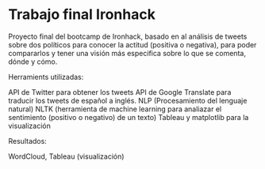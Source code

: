 # Trabajo final Ironhack


Proyecto final del bootcamp de Ironhack, basado en al análisis de tweets sobre dos políticos para conocer la actitud (positiva o negativa), para poder compararlos y tener una visión más especifica sobre lo que se comenta, dónde y cómo.

Herramients utilizadas:

  API de Twitter para obtener los tweets
  API de Google Translate para traducir los tweets de español a inglés.
  NLP (Procesamiento del lenguaje natural)
  NLTK (herramienta de machine learning para analiazar el sentimiento (positivo o negativo) de un texto)
  Tableau y matplotlib para la visualización
  
 
 Resultados: 
 
 WordCloud, Tableau (visualización)
